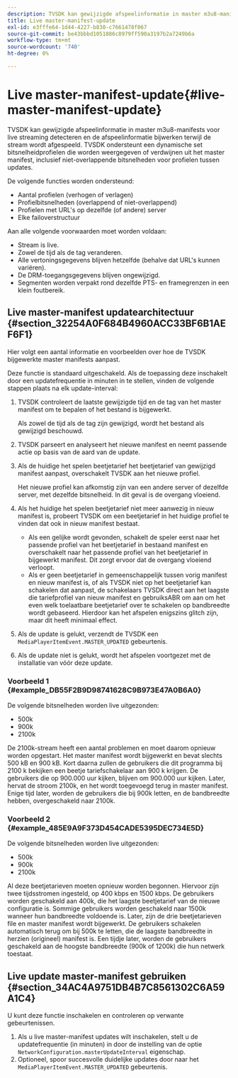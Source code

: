 ```yaml
---
description: TVSDK kan gewijzigde afspeelinformatie in master m3u8-manifests voor live streaming detecteren en de afspeelinformatie bijwerken terwijl de stream wordt afgespeeld. TVSDK ondersteunt een dynamische set bitsnelheidprofielen die worden weergegeven of verdwijnen uit het master manifest, inclusief niet-overlappende bitsnelheden voor profielen tussen updates.
title: Live master-manifest-update
exl-id: e3fffe64-1d44-4227-b830-c7661478f067
source-git-commit: be43bbbd1051886c8979ff590a3197b2a7249b6a
workflow-type: tm+mt
source-wordcount: '740'
ht-degree: 0%

---
```


# Live master-manifest-update{#live-master-manifest-update}

TVSDK kan gewijzigde afspeelinformatie in master m3u8-manifests voor live streaming detecteren en de afspeelinformatie bijwerken terwijl de stream wordt afgespeeld. TVSDK ondersteunt een dynamische set bitsnelheidprofielen die worden weergegeven of verdwijnen uit het master manifest, inclusief niet-overlappende bitsnelheden voor profielen tussen updates.

De volgende functies worden ondersteund:

* Aantal profielen (verhogen of verlagen)
* Profielbitsnelheden (overlappend of niet-overlappend)
* Profielen met URL&#39;s op dezelfde (of andere) server
* Elke failoverstructuur

Aan alle volgende voorwaarden moet worden voldaan:

* Stream is live.
* Zowel de tijd als de tag veranderen.
* Alle vertoningsgegevens blijven hetzelfde (behalve dat URL&#39;s kunnen variëren).
* De DRM-toegangsgegevens blijven ongewijzigd.
* Segmenten worden verpakt rond dezelfde PTS- en framegrenzen in een klein foutbereik.

## Live master-manifest updatearchitectuur {#section_32254A0F684B4960ACC33BF6B1AEF6F1}

Hier volgt een aantal informatie en voorbeelden over hoe de TVSDK bijgewerkte master manifests aanpast.

Deze functie is standaard uitgeschakeld. Als de toepassing deze inschakelt door een updatefrequentie in minuten in te stellen, vinden de volgende stappen plaats na elk update-interval:

1. TVSDK controleert de laatste gewijzigde tijd en de tag van het master manifest om te bepalen of het bestand is bijgewerkt.

   Als zowel de tijd als de tag zijn gewijzigd, wordt het bestand als gewijzigd beschouwd.
1. TVSDK parseert en analyseert het nieuwe manifest en neemt passende actie op basis van de aard van de update.
1. Als de huidige het spelen beetjetarief het beetjetarief van gewijzigd manifest aanpast, overschakelt TVSDK aan het nieuwe profiel.

   Het nieuwe profiel kan afkomstig zijn van een andere server of dezelfde server, met dezelfde bitsnelheid. In dit geval is de overgang vloeiend.
1. Als het huidige het spelen beetjetarief niet meer aanwezig in nieuw manifest is, probeert TVSDK om een beetjetarief in het huidige profiel te vinden dat ook in nieuw manifest bestaat.

   * Als een gelijke wordt gevonden, schakelt de speler eerst naar het passende profiel van het beetjetarief in bestaand manifest en overschakelt naar het passende profiel van het beetjetarief in bijgewerkt manifest. Dit zorgt ervoor dat de overgang vloeiend verloopt.
   * Als er geen beetjetarief in gemeenschappelijk tussen vorig manifest en nieuw manifest is, of als TVSDK niet op het beetjetarief kan schakelen dat aanpast, de schakelaars TVSDK direct aan het laagste die tariefprofiel van nieuw manifest en gebruiksABR om aan om het even welk toelaatbare beetjetarief over te schakelen op bandbreedte wordt gebaseerd. Hierdoor kan het afspelen enigszins glitch zijn, maar dit heeft minimaal effect.

1. Als de update is gelukt, verzendt de TVSDK een `MediaPlayerItemEvent.MASTER_UPDATED` gebeurtenis.
1. Als de update niet is gelukt, wordt het afspelen voortgezet met de installatie van vóór deze update.

### Voorbeeld 1 {#example_DB55F2B9D98741628C9B973E47A0B6A0}

De volgende bitsnelheden worden live uitgezonden:

* 500k
* 900k
* 2100k

De 2100k-stream heeft een aantal problemen en moet daarom opnieuw worden opgestart. Het master manifest wordt bijgewerkt en bevat slechts 500 kB en 900 kB. Kort daarna zullen de gebruikers die dit programma bij 2100 k bekijken een beetje tariefschakelaar aan 900 k krijgen. De gebruikers die op 900.000 uur kijken, blijven om 900.000 uur kijken. Later, hervat de stroom 2100k, en het wordt toegevoegd terug in master manifest. Enige tijd later, worden de gebruikers die bij 900k letten, en de bandbreedte hebben, overgeschakeld naar 2100k.

### Voorbeeld 2 {#example_485E9A9F373D454CADE5395DEC734E5D}

De volgende bitsnelheden worden live uitgezonden:

* 500k
* 900k
* 2100k

Al deze beetjetarieven moeten opnieuw worden begonnen. Hiervoor zijn twee tijdsstromen ingesteld, op 400 kbps en 1500 kbps. De gebruikers worden geschakeld aan 400k, die het laagste beetjetarief van de nieuwe configuratie is. Sommige gebruikers worden geschakeld naar 1500k wanneer hun bandbreedte voldoende is. Later, zijn de drie beetjetarieven file en master manifest wordt bijgewerkt. De gebruikers schakelen automatisch terug om bij 500k te letten, die de laagste bandbreedte in herzien (origineel) manifest is. Een tijdje later, worden de gebruikers geschakeld aan de hoogste bandbreedte (900k of 1200k) die hun netwerk toestaat.

## Live update master-manifest gebruiken {#section_34AC4A9751DB4B7C8561302C6A59A1C4}

U kunt deze functie inschakelen en controleren op verwante gebeurtenissen.

1. Als u live master-manifest updates wilt inschakelen, stelt u de updatefrequentie (in minuten) in door de instelling van de optie `NetworkConfiguration.masterUpdateInterval` eigenschap.
1. Optioneel, spoor succesvolle duidelijke updates door naar het `MediaPlayerItemEvent.MASTER_UPDATED` gebeurtenis.
